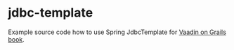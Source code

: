 jdbc-template
=============

Example source code how to use Spring JdbcTemplate for [Vaadin on Grails book](http://ondrej-kvasnovsky.gitbooks.io/vaadin-on-grails/).